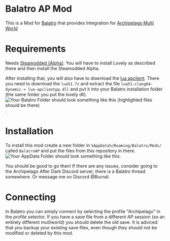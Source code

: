 # Balatro AP Mod

This is a Mod for [Balatro](https://store.steampowered.com/app/2379780/Balatro/) that provides Integration for [Archipelago Multi World](https://archipelago.gg)

# Requirements

Needs [Steamodded (Alpha)](https://github.com/Steamopollys/Steamodded?tab=readme-ov-file#how-to-install-the-alpha). You will have to install Lovely as described there and then install the Steamodded Alpha. 

After installing that, you will also have to download the [lua apclient](https://github.com/black-sliver/lua-apclientpp/releases). There you need to download the `lua51.7z` and extract the file `lua51-clang64-dynamic > lua-apclientpp.dll` and put it into your Balatro installation folder (the same folder you put the lovely dll). 
![Your Balatro Folder should look something like this (highlighted files should be there)](https://i.imgur.com/Pe5uTX4.png).

# Installation

To install this mod create a new folder in `%AppData%/Roaming/Balatro/Mods/` called `BalatroAP` and put the files from this repository in there. ![Your AppData Folder should look something like this](https://i.imgur.com/3JzrdlV.png).

You should be good to go then! If there are any issues, consider going to the Archipelago After Dark Discord server, there is a Balatro thread somewhere. Or message me on Discord @Burndi. 

# Connecting

In Balatro you can simply connect by selecting the profile "Archipelago" in the profile selector. 
If you have a save file from a different AP session (so an entirely different mutliworld) you should delete the old save. 
It is adviced that you backup your existing save files, even though they should not be modified or deleted by this mod. 
